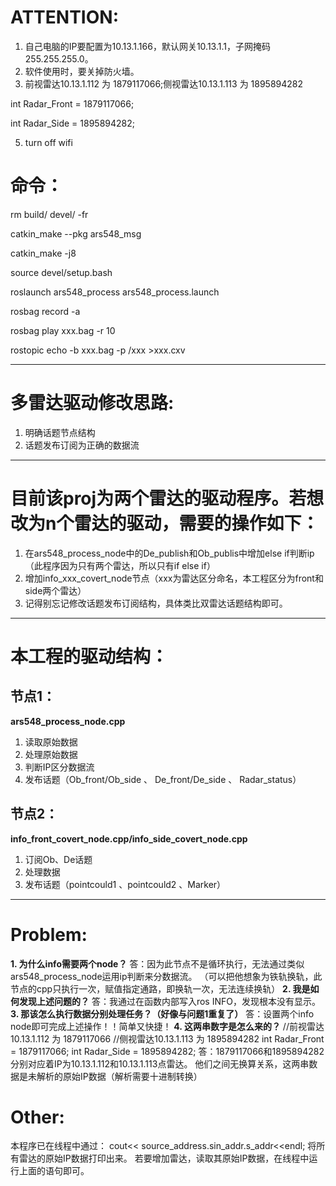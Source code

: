 # **ATTENTION**:
1. 自己电脑的IP要配置为10.13.1.166，默认网关10.13.1.1，子网掩码255.255.255.0。
2. 软件使用时，要关掉防火墙。
3. 前视雷达10.13.1.112 为 1879117066;侧视雷达10.13.1.113 为 1895894282

int Radar_Front = 1879117066;

int Radar_Side  = 1895894282;

5. turn off wifi

# **命令：**

rm build/ devel/ -fr

catkin_make --pkg ars548_msg

catkin_make -j8


source devel/setup.bash

roslaunch ars548_process ars548_process.launch

rosbag record -a

rosbag play xxx.bag -r 10

rostopic echo -b xxx.bag -p /xxx >xxx.cxv

-----------------------------
# **多雷达驱动修改思路:**
1. 明确话题节点结构
2. 话题发布订阅为正确的数据流
-----------------------------
# **目前该proj为两个雷达的驱动程序。若想改为n个雷达的驱动，需要的操作如下：**
1. 在ars548_process_node中的De_publish和Ob_publis中增加else if判断ip（此程序因为只有两个雷达，所以只有if else if）
2. 增加info_xxx_covert_node节点（xxx为雷达区分命名，本工程区分为front和side两个雷达）
3. 记得别忘记修改话题发布订阅结构，具体类比双雷达话题结构即可。
-----------------------------
# **本工程的驱动结构：**
## 节点1：
**ars548_process_node.cpp**
1. 读取原始数据
2. 处理原始数据
3. 判断IP区分数据流
4. 发布话题（Ob_front/Ob_side 、 De_front/De_side 、 Radar_status）
## 节点2：
**info_front_covert_node.cpp/info_side_covert_node.cpp**
1. 订阅Ob、De话题
2. 处理数据
3. 发布话题（pointcould1 、pointcould2 、Marker）
----------------------------------
# **Problem:**
**1. 为什么info需要两个node？**
答：因为此节点不是循环执行，无法通过类似ars548_process_node运用ip判断来分数据流。
（可以把他想象为铁轨换轨，此节点的cpp只执行一次，赋值指定通路，即换轨一次，无法连续换轨）
**2. 我是如何发现上述问题的？**
答：我通过在函数内部写入ros INFO，发现根本没有显示。
**3. 那该怎么执行数据分别处理任务？（好像与问题1重复了）**
答：设置两个info node即可完成上述操作！！简单又快捷！
**4. 这两串数字是怎么来的？**
//前视雷达10.13.1.112 为 1879117066
//侧视雷达10.13.1.113 为 1895894282
int Radar_Front = 1879117066;
int Radar_Side  = 1895894282;
答：1879117066和1895894282分别对应着IP为10.13.1.112和10.13.1.113点雷达。
他们之间无换算关系，这两串数据是未解析的原始IP数据（解析需要十进制转换）
# Other:
本程序已在线程中通过：
cout<< source_address.sin_addr.s_addr<<endl;
将所有雷达的原始IP数据打印出来。
若要增加雷达，读取其原始IP数据，在线程中运行上面的语句即可。


